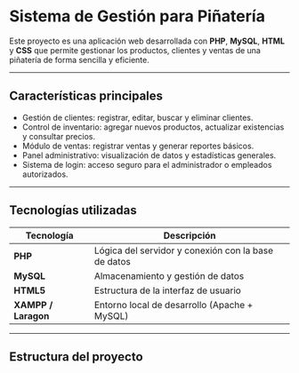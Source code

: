 # Sistema de Gestión para Piñatería

Este proyecto es una aplicación web desarrollada con **PHP**, **MySQL**, **HTML** y **CSS** que permite gestionar los productos, clientes y ventas de una piñatería de forma sencilla y eficiente.

---

## Características principales

- Gestión de clientes: registrar, editar, buscar y eliminar clientes.  
- Control de inventario: agregar nuevos productos, actualizar existencias y consultar precios.  
- Módulo de ventas: registrar ventas y generar reportes básicos.  
- Panel administrativo: visualización de datos y estadísticas generales.  
- Sistema de login: acceso seguro para el administrador o empleados autorizados.

---

## Tecnologías utilizadas

| Tecnología | Descripción |
|-------------|-------------|
| **PHP** | Lógica del servidor y conexión con la base de datos |
| **MySQL** | Almacenamiento y gestión de datos |
| **HTML5** | Estructura de la interfaz de usuario |
| **XAMPP / Laragon** | Entorno local de desarrollo (Apache + MySQL) |

---

## Estructura del proyecto

